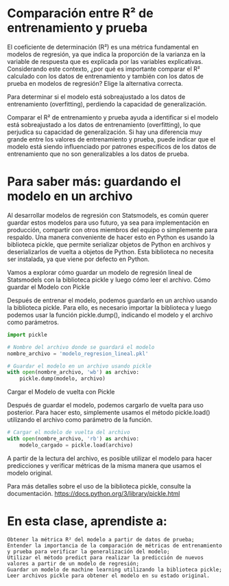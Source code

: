 # Comparación entre R² de entrenamiento y prueba

El coeficiente de determinación (R²) es una métrica fundamental en modelos de regresión, ya que indica la proporción de la varianza en la variable de respuesta que es explicada por las variables explicativas. Considerando este contexto, ¿por qué es importante comparar el R² calculado con los datos de entrenamiento y también con los datos de prueba en modelos de regresión? Elige la alternativa correcta.

Para determinar si el modelo está sobreajustado a los datos de entrenamiento (overfitting), perdiendo la capacidad de generalización.

Comparar el R² de entrenamiento y prueba ayuda a identificar si el modelo está sobreajustado a los datos de entrenamiento (overfitting), lo que perjudica su capacidad de generalización. Si hay una diferencia muy grande entre los valores de entrenamiento y prueba, puede indicar que el modelo está siendo influenciado por patrones específicos de los datos de entrenamiento que no son generalizables a los datos de prueba.

# Para saber más: guardando el modelo en un archivo

Al desarrollar modelos de regresión con Statsmodels, es común querer guardar estos modelos para uso futuro, ya sea para implementación en producción, compartir con otros miembros del equipo o simplemente para respaldo. Una manera conveniente de hacer esto en Python es usando la biblioteca pickle, que permite serializar objetos de Python en archivos y deserializarlos de vuelta a objetos de Python. Esta biblioteca no necesita ser instalada, ya que viene por defecto en Python.

Vamos a explorar cómo guardar un modelo de regresión lineal de Statsmodels con la biblioteca pickle y luego cómo leer el archivo.
Cómo guardar el Modelo con Pickle

Después de entrenar el modelo, podemos guardarlo en un archivo usando la biblioteca pickle. Para ello, es necesario importar la biblioteca y luego podemos usar la función pickle.dump(), indicando el modelo y el archivo como parámetros.
```python
import pickle

# Nombre del archivo donde se guardará el modelo
nombre_archivo = 'modelo_regresion_lineal.pkl'

# Guardar el modelo en un archivo usando pickle
with open(nombre_archivo, 'wb') as archivo:
    pickle.dump(modelo, archivo)
```
Cargar el Modelo de vuelta con Pickle

Después de guardar el modelo, podemos cargarlo de vuelta para uso posterior. Para hacer esto, simplemente usamos el método pickle.load() utilizando el archivo como parámetro de la función.
```python
# Cargar el modelo de vuelta del archivo
with open(nombre_archivo, 'rb') as archivo:
    modelo_cargado = pickle.load(archivo)
```
A partir de la lectura del archivo, es posible utilizar el modelo para hacer predicciones y verificar métricas de la misma manera que usamos el modelo original.

Para más detalles sobre el uso de la biblioteca pickle, consulte la documentación. https://docs.python.org/3/library/pickle.html

# En esta clase, aprendiste a:

    Obtener la métrica R² del modelo a partir de datos de prueba;
    Entender la importancia de la comparación de métricas de entrenamiento y prueba para verificar la generalización del modelo;
    Utilizar el método predict para realizar la predicción de nuevos valores a partir de un modelo de regresión;
    Guardar un modelo de machine learning utilizando la biblioteca pickle;
    Leer archivos pickle para obtener el modelo en su estado original.

